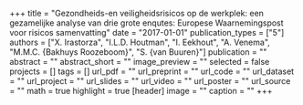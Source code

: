 +++
title = "Gezondheids-en veiligheidsrisicos op de werkplek: een gezamelijke analyse van drie grote enqutes: Europese Waarnemingspost voor risicos samenvatting"
date = "2017-01-01"
publication_types = ["5"]
authors = ["X. Irastorza", "I.L.D. Houtman", "I. Eekhout", "A. Venema", "M.M.C. {Bakhuys Roozeboom}", "S. {van Buuren}"]
publication = ""
abstract = ""
abstract_short = ""
image_preview = ""
selected = false
projects = []
tags = []
url_pdf = ""
url_preprint = ""
url_code = ""
url_dataset = ""
url_project = ""
url_slides = ""
url_video = ""
url_poster = ""
url_source = ""
math = true
highlight = true
[header]
image = ""
caption = ""
+++
